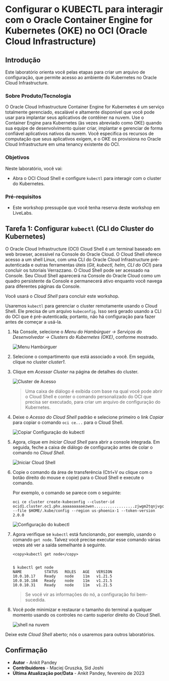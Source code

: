 # Configurar o KUBECTL para interagir com o Oracle Container Engine for Kubernetes (OKE) no OCI (Oracle Cloud Infrastructure)

## Introdução

Este laboratório orienta você pelas etapas para criar um arquivo de configuração, que permite acesso ao ambiente do Kubernetes no Oracle Cloud Infrastructure.

### Sobre Produto/Tecnologia

O Oracle Cloud Infrastructure Container Engine for Kubernetes é um serviço totalmente gerenciado, escalável e altamente disponível que você pode usar para implantar seus aplicativos de contêiner na nuvem. Use o Container Engine para Kubernetes (às vezes abreviado como OKE) quando sua equipe de desenvolvimento quiser criar, implantar e gerenciar de forma confiável aplicativos nativos da nuvem. Você especifica os recursos de computação que seus aplicativos exigem, e o OKE os provisiona no Oracle Cloud Infrastructure em uma tenancy existente do OCI.

### Objetivos

Neste laboratório, você vai:

*   Abra o OCI Cloud Shell e configure `kubectl` para interagir com o cluster do Kubernetes.

### Pré-requisitos

*   Este workshop pressupõe que você tenha reserva deste workshop em LiveLabs.

## Tarefa 1: Configurar `kubectl` (CLI do Cluster do Kubernetes)

O Oracle Cloud Infrastructure (OCI) Cloud Shell é um terminal baseado em web browser, acessível na Console do Oracle Cloud. O Cloud Shell oferece acesso a um shell Linux, com uma CLI do Oracle Cloud Infrastructure pré-autenticada e outras ferramentas úteis (_Git, kubectl, helm, CLI do OCI_) para concluir os tutoriais Verrazzano. O Cloud Shell pode ser acessado na Console. Seu Cloud Shell aparecerá na Console do Oracle Cloud como um quadro persistente da Console e permanecerá ativo enquanto você navega para diferentes páginas da Console.

Você usará o _Cloud Shell_ para concluir este workshop.

Usaremos `kubectl` para gerenciar o cluster remotamente usando o Cloud Shell. Ele precisa de um arquivo `kubeconfig`. Isso será gerado usando a CLI do OCI que é pré-autenticada; portanto, não há configuração para fazer antes de começar a usá-la.

1.  Na Console, selecione o _Menu do Hambúrguer -> Serviços do Desenvolvedor -> Clusters do Kubernetes (OKE)_, conforme mostrado.
    
    ![Menu Hambúrguer](../setup-oke-ocishell/images/hamburgermenu.png " ")
    
2.  Selecione o compartimento que está associado a você. Em seguida, clique no cluster _cluster1_.
    
3.  Clique em _Acessar Cluster_ na página de detalhes do cluster.
    
    ![Cluster de Acesso](../setup-oke-ocishell/images/accesscluster.png " ")
    
    > Uma caixa de diálogo é exibida com base na qual você pode abrir o Cloud Shell e conter o comando personalizado do OCI que precisa ser executado, para criar um arquivo de configuração do Kubernetes.
    
4.  Deixe o _Acesso do Cloud Shell_ padrão e selecione primeiro o link _Copiar_ para copiar o comando `oci ce...` para o Cloud Shell.
    
    ![Copiar Configuração do kubectl](../setup-oke-ocishell/images/copyconfig.png " ")
    
5.  Agora, clique em _Iniciar Cloud Shell_ para abrir a console integrada. Em seguida, feche a caixa de diálogo de configuração antes de colar o comando no _Cloud Shell_.
    
    ![Iniciar Cloud Shell](../setup-oke-ocishell/images/launchcloudshell.png " ")
    
6.  Copie o comando da área de transferência (Ctrl+V ou clique com o botão direito do mouse e copie) para o Cloud Shell e execute o comando.
    
    Por exemplo, o comando se parece com o seguinte:
    
        oci ce cluster create-kubeconfig --cluster-id ocid1.cluster.oc1.phx.aaaaaaaaaezwen..................zjwgm2tqnjvgc2dey3emnsd --file $HOME/.kube/config --region us-phoenix-1 --token-version 2.0.0
        
    
    ![Configuração do kubectl](../setup-oke-ocishell/images/kubeconfig.png " ")
    
7.  Agora verifique se `kubectl` está funcionando, por exemplo, usando o comando `get node`. Talvez você precise executar esse comando várias vezes até ver a saída semelhante à seguinte.
    
        <copy>kubectl get node</copy>
        
    
        $ kubectl get node
        NAME          STATUS   ROLES   AGE   VERSION
        10.0.10.17    Ready    node    11m   v1.21.5
        10.0.10.184   Ready    node    11m   v1.21.5
        10.0.10.31    Ready    node    11m   v1.21.5
        
    
    > Se você vir as informações do nó, a configuração foi bem-sucedida.
    
8.  Você pode minimizar e restaurar o tamanho do terminal a qualquer momento usando os controles no canto superior direito do Cloud Shell.
    
    ![shell na nuvem](../setup-oke-ocishell/images/cloudshell.png " ")
    

Deixe este _Cloud Shell_ aberto; nós o usaremos para outros laboratórios.

## Confirmação

*   **Autor** - Ankit Pandey
*   **Contribuidores** - Maciej Gruszka, Sid Joshi
*   **Última Atualização por/Data** - Ankit Pandey, fevereiro de 2023
